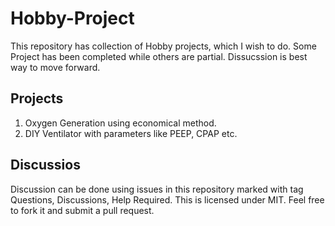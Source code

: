 # Hobby-Project
This repository has collection of Hobby projects, which I wish to do. Some Project has been completed while others are partial. Dissucssion is best way to move forward.

## Projects
1. Oxygen Generation using economical method.
2. DIY Ventilator with parameters like PEEP, CPAP etc. 

## Discussios
Discussion can be done using issues in this repository marked with tag Questions, Discussions, Help Required.
This is licensed under MIT. Feel free to fork it and submit a pull request.
